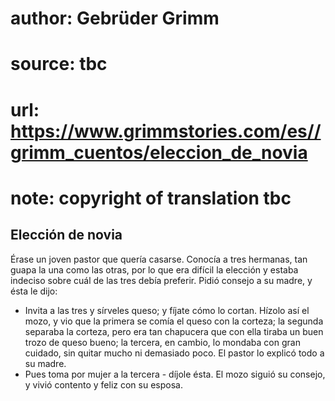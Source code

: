 # author: Gebrüder Grimm
# source: tbc
# url: https://www.grimmstories.com/es//grimm_cuentos/eleccion_de_novia
# note: copyright of translation tbc

## Elección de novia 

Érase un joven pastor que quería casarse. Conocía a tres hermanas, tan
guapa la una como las otras, por lo que era difícil la elección y estaba
indeciso sobre cuál de las tres debía preferir. Pidió consejo a su
madre, y ésta le dijo:
- Invita a las tres y sírveles queso; y fíjate cómo lo cortan.
Hízolo así el mozo, y vio que la primera se comía el queso con la
corteza; la segunda separaba la corteza, pero era tan chapucera que con
ella tiraba un buen trozo de queso bueno; la tercera, en cambio, lo
mondaba con gran cuidado, sin quitar mucho ni demasiado poco. El pastor
lo explicó todo a su madre.
- Pues toma por mujer a la tercera - díjole ésta.
El mozo siguió su consejo, y vivió contento y feliz con su esposa.
